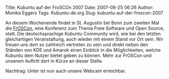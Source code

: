 Title: Kubuntu auf der FroSCOn 2007
Date: 2007-08-25 06:26
Author: Monika Eggers
Tags: Kubuntu-de.org
Slug: kubuntu-auf-der-froscon-2007

An diesem Wochenende findet in St. Augustin bei Bonn zum zweiten Mal die
[FrOSCon](http://www.froscon.org/ "http://www.froscon.org"), eine Konferenz zum Thema Freie Software und Open Source, statt.
Die deutschsprachige Kubuntu Community wird, wie bei den letzten
gleichartigen Veranstaltung, auch wieder mit einem Stand vor Ort sein.
Wir freuen uns dort so zahlreich vertreten zu sein und direkt neben den
Ständen von KDE und Amarok einen Einblick in die Möglichkeiten, welche
Kubuntu dem Nutzer bietet geben zu können. Mehr zur FrOSCon und unserem
Auftritt dort in Kürze an dieser Stelle.

</p>
Nachtrag: Unter <http://webcam.kubuntu-de.org> ist nun auch unsere
Webcam erreichbar.

</p>
<!--break--><!--break-->
